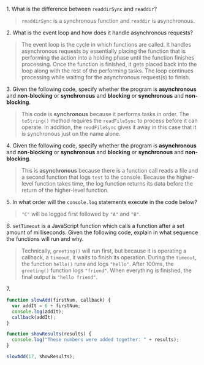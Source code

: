 1\. What is the difference between `readdirSync` and `readdir`?
>`readdirSync` is a synchronous function and `readdir` is asynchronous.

2\. What is the event loop and how does it handle asynchronous requests?
>The event loop is the cycle in which functions are called. It handles asynchronous requests by essentially placing the function that is performing the action into a holding phase until the function finishes processing. Once the function is finished, it gets placed back into the loop along with the rest of the performing tasks. The loop continues processing while waiting for the asynchronous request(s) to finish.

3\. Given the following code, specify whether the program is **asynchronous** and **non-blocking** or **synchronous** and **blocking** or **synchronous** and **non-blocking**.
>This code is **synchronous** because it performs tasks in order. The `toString()` method requires the `readFileSync` to process before it can operate. In addition, the `readFileSync` gives it away in this case that it is synchronous just on the name alone. 

4\. Given the following code, specify whether the program is **asynchronous** and **non-blocking** or **synchronous** and **blocking** or **synchronous** and **non-blocking**.
>This is **asynchronous** because there is a function call reads a file and a second function that logs `test` to the console. Because the higher-level function takes time, the log function returns its data before the return of the higher-level function.

5\. In what order will the `console.log` statements execute in the code below?
>`"C"` will be logged first followed by `"A"` and `"B"`.

6\. `setTimeout` is a JavaScript function which calls a function after a set amount of milliseconds. Given the following code, explain in what sequence the functions will run and why.
>Technically, `greeting()` will run first, but because it is operating a callback, a `timeout`, it waits to finish its operation. During the `timeout`, the function `hello()` runs and logs `"hello"`. After 100ms, the `greeting()` function logs `"friend"`. When everything is finished, the final output is `"hello friend"`.

7\. 
```javascript
function slowAdd(firstNum, callback) {
  var addIt = 6 + firstNum;
  console.log(addIt);
  callback(addIt);
}

function showResults(results) {
  console.log("These numbers were added together: " + results);
}

slowAdd(17, showResults);
```